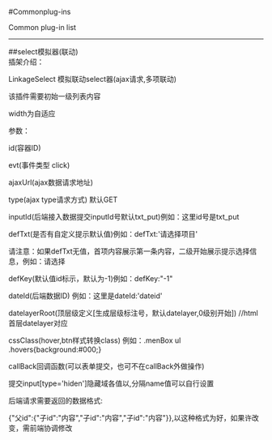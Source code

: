 #Commonplug-ins

Common plug-in list

---------

##select模拟器(联动)
<br>
 插架介绍：<br/>
 
 LinkageSelect 模拟联动select器(ajax请求,多项联动)<br/>
 
 该插件需要初始一级列表内容<br/>
 
 width为自适应<br/>
 
 参数：<br/>
 
 id(容器ID)<br/>
 
 evt(事件类型 click)<br/>
 
 ajaxUrl(ajax数据请求地址)<br/>
 
 type(ajax type请求方式) 默认GET<br/>
 
 inputId(后端接入数据提交inputId号默认txt_put)例如：这里id号是txt_put<br/>
 
 defTxt(是否有自定义提示默认值)例如：defTxt:'请选择项目'<br/>
 
 请注意：如果defTxt无值，首项内容展示第一条内容，二级开始展示提示选择信息，例如：请选择<br/>
 
 defKey(默认值id标示，默认为-1)例如：defKey:"-1"<br/>
 
 dateId(后端数据ID) 例如：这里是dateId:'dateid'<br/>
 
 datelayerRoot(顶层级定义[生成层级标注号，默认datelayer,0级别开始]) //html首层datelayer对应<br/>
 
 cssClass(hover,btn样式转换class) 例如：.menBox ul .hovers{background:#000;}<br/>
 
 callBack回调函数(可以表单提交，也可不在callBack外做操作)<br/>
 
 提交input[type='hiden']隐藏域各值以,分隔name值可以自行设置<br/>
 
 后端请求需要返回的数据格式:<br/>
 
 {"父id":{"子id":"内容","子id":"内容","子id":"内容"}},以这种格式为好，如果许改变，需前端协调修改<br/>





